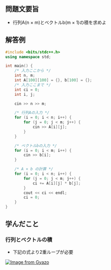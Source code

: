 ## 問題文要旨
- 行列A(n × m)とベクトルb(m × 1)の積を求めよ
## 解答例
```cpp
#include <bits/stdc++.h>
using namespace std;

int main() {
    /* 入力ここから */
    int n, m;
    int A[100][100] = {}, b[100] = {};
    /* 入力ここまで */
    int ci = 0;
    int i, j;

    cin >> n >> m;

    /* 行列Aの入力 */
    for (i = 0; i < n; i++) {
        for (j = 0; j < m; j++) {
            cin >> A[i][j];
        }
    }

    /* ベクトルbの入力 */
    for (i = 0; i < m; i++) {
        cin >> b[i];
    }

    /* A × b の計算 */
    for (i = 0; i < n; i++) {
        for (j = 0; j < m; j++) {
            ci += A[i][j] * b[j];
        }
        cout << ci << endl;
        ci = 0;
    }
}
```
## 学んだこと
### 行列とベクトルの積
- 下記の式より2重ループが必要


[![Image from Gyazo](https://i.gyazo.com/79166f782d3b7845e715d83eb00e7e99.png)](https://gyazo.com/79166f782d3b7845e715d83eb00e7e99)